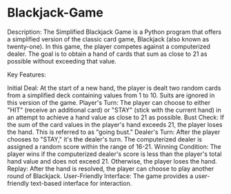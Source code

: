 # Blackjack-Game
Description: The Simplified Blackjack Game is a Python program that offers a simplified version of the classic card game, Blackjack (also known as twenty-one). In this game, the player competes against a computerized dealer. The goal is to obtain a hand of cards that sum as close to 21 as possible without exceeding that value.

Key Features:

Initial Deal: At the start of a new hand, the player is dealt two random cards from a simplified deck containing values from 1 to 10. Suits are ignored in this version of the game. Player's Turn: The player can choose to either "HIT" (receive an additional card) or "STAY" (stick with the current hand) in an attempt to achieve a hand value as close to 21 as possible. Bust Check: If the sum of the card values in the player's hand exceeds 21, the player loses the hand. This is referred to as "going bust." Dealer's Turn: After the player chooses to "STAY," it's the dealer's turn. The computerized dealer is assigned a random score within the range of 16-21. Winning Condition: The player wins if the computerized dealer's score is less than the player's total hand value and does not exceed 21. Otherwise, the player loses the hand. Replay: After the hand is resolved, the player can choose to play another round of Blackjack. User-Friendly Interface: The game provides a user-friendly text-based interface for interaction.
